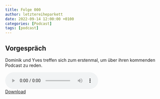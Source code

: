 ```yaml
---
title: Folge 000
author: letztereiheparkett
date: 2022-09-14 12:00:00 +0100
categories: [Podcast]
tags: [podcast]
---
```


## Vorgespräch

Dominik und Yves treffen sich zum erstenmal, um über ihren kommenden Podcast zu reden.

<div class="container center-content">
<div class="seven collums">
<audio controls>
    <source src="/audio/test.mp3" type="audio/mp3">
</audio>
</div>
<div class="four collums center-content">
<a href="/audio/test.mp3" class="button u-full-height" download="letztereiheparkett">Download</a>
</div>
